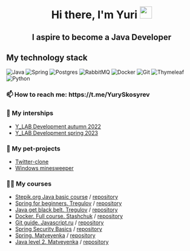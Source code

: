 <h1 align="center">Hi there, I'm Yuri
<img src="https://github.com/blackcater/blackcater/raw/main/images/Hi.gif" height="32"/></h1> 
<h2 align="center">I aspire to become a Java Developer</h2> 

<h2>My technology stack</h2> 

![Java](https://img.shields.io/badge/java-%23ED8B00.svg?style=for-the-badge&logo=java&logoColor=white)
![Spring](https://img.shields.io/badge/spring-%236DB33F.svg?style=for-the-badge&logo=spring&logoColor=white)
![Postgres](https://img.shields.io/badge/postgres-%23316192.svg?style=for-the-badge&logo=postgresql&logoColor=white)
![RabbitMQ](https://img.shields.io/badge/Rabbitmq-FF6600?style=for-the-badge&logo=rabbitmq&logoColor=white)
![Docker](https://img.shields.io/badge/docker-%230db7ed.svg?style=for-the-badge&logo=docker&logoColor=white)
![Git](https://img.shields.io/badge/git-%23F05033.svg?style=for-the-badge&logo=git&logoColor=white)
![Thymeleaf](https://img.shields.io/badge/Thymeleaf-%23005C0F.svg?style=for-the-badge&logo=Thymeleaf&logoColor=white)
![Python](https://img.shields.io/badge/python-3670A0?style=for-the-badge&logo=python&logoColor=ffdd54)

<h3>📫 How to reach me: https://t.me/YurySkosyrev</h3>

<h3>🔭 My interships</h3>
<UL>
<li><a href = "https://github.com/YurySkosyrev/Y_LabSpring">Y_LAB Development autumn 2022</a></li>
<li><a href = "https://github.com/YurySkosyrev/Y_LabSpring">Y_LAB Development spring 2023</a></li> 
</UL>

<h3>🌱 My pet-projects</h3>
<UL>
<li><a href = "https://github.com/YurySkosyrev/Sweeter">Twitter-clone</a></li>
<li><a href = "https://github.com/YurySkosyrev/JavaSweeper">Windows minesweeper</a></li>
</UL>

<h3>👨‍💻 My courses</h3>
<UL>
<li><a href = "https://stepik.org/course/187/">Stepik.org Java basic course</a> / <a href = "https://github.com/YurySkosyrev/StepikJava">repository</a></li>
<li><a href = "https://www.udemy.com/course/spring-framework/">Spring for beginners. Tregulov</a> / <a href = "https://github.com/YurySkosyrev/SpringCourseUdemy">repository</a></li>
<li><a href = "https://www.udemy.com/course/java-ot-zaura/">Java get black belt. Tregulov</a> / <a href = "https://github.com/YurySkosyrev/JavaGetTheBlackBeltUdemy">repository</a></li>
<li><a href = "https://www.udemy.com/course/docker-ru/">Docker. Full course. Stashchuk</a> / <a href = "https://github.com/YurySkosyrev/DockerTheFullCourseUdemy">repository</a></li>
<li><a href = "https://www.youtube.com/watch?v=W4hoc24K93E&list=PLDyvV36pndZFHXjXuwA_NywNrVQO0aQqb&index=1">Git guide. Javascript.ru</a> / <a href = "https://github.com/YurySkosyrev/GitCourse">repository</a></li>
<li><a href = "https://www.youtube.com/watch?v=7uxROJ1nduk">Spring Security Basics</a> / <a href = "https://github.com/YurySkosyrev/springSecurityBasic">repository</a></li>
<li><a href = "https://www.udemy.com/course/spring-dmdev/">Spring. Matveyenka</a> / <a href = "https://github.com/YurySkosyrev/SpringCourseMatveyenka">repository</a></li>  
<li><a href = "https://www.udemy.com/course/java2-dmdev/">Java level 2. Matveyenka</a> / <a href = "https://github.com/YurySkosyrev/JavaPart2Matveyenka">repository</a></li>  
</UL>
